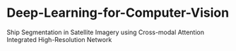 # Deep-Learning-for-Computer-Vision
Ship Segmentation in Satellite Imagery using Cross-modal Attention Integrated High-Resolution Network
